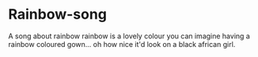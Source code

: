 # Rainbow-song
A song about rainbow
rainbow is a lovely colour
you can imagine having a rainbow coloured gown... oh how nice it'd look on a black african girl.
